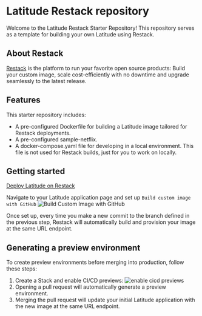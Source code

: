 # Latitude Restack repository

Welcome to the Latitude Restack Starter Repository! This repository serves as a template for building your own Latitude using Restack.

## About Restack

[Restack](https://www.restack.io/) is the platform to run your favorite open source products: Build your custom image, scale cost-efficiently with no downtime and upgrade seamlessly to the latest release.

## Features

This starter repository includes:

- A pre-configured Dockerfile for building a Latitude image tailored for Restack deployments.
- A pre-configured sample-netflix.
- A docker-compose.yaml file for developing in a local environment. This file is not used for Restack builds, just for you to work on locally.

## Getting started

[Deploy Latitude on Restack](https://console.restack.io/onboarding/store/3a03a58b-0225-42ae-b21e-c36203fd146c)

Navigate to your Latitude application page and set up `Build custom image with GitHub` ![Build Custom Image with GitHub](images/build_custom_image.png)

Once set up, every time you make a new commit to the branch defined in the previous step, Restack will automatically build and provision your image at the same URL endpoint.

## Generating a preview environment

To create preview environments before merging into production, follow these steps:

1. Create a Stack and enable CI/CD previews: ![enable cicd previews](images/enable_cicd.png)
2. Opening a pull request will automatically generate a preview environment.
3. Merging the pull request will update your initial Latitude application with the new image at the same URL endpoint.
